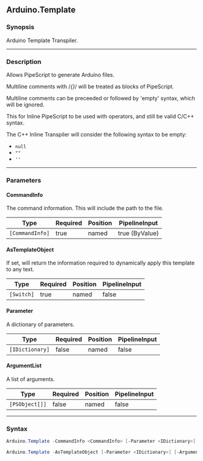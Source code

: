 Arduino.Template
----------------




### Synopsis
Arduino Template Transpiler.



---


### Description

Allows PipeScript to generate Arduino files.

Multiline comments with /*{}*/ will be treated as blocks of PipeScript.

Multiline comments can be preceeded or followed by 'empty' syntax, which will be ignored.

This for Inline PipeScript to be used with operators, and still be valid C/C++ syntax. 

The C++ Inline Transpiler will consider the following syntax to be empty:

* ```null```
* ```""```
* ```''```



---


### Parameters
#### **CommandInfo**

The command information.  This will include the path to the file.






|Type           |Required|Position|PipelineInput |
|---------------|--------|--------|--------------|
|`[CommandInfo]`|true    |named   |true (ByValue)|



#### **AsTemplateObject**

If set, will return the information required to dynamically apply this template to any text.






|Type      |Required|Position|PipelineInput|
|----------|--------|--------|-------------|
|`[Switch]`|true    |named   |false        |



#### **Parameter**

A dictionary of parameters.






|Type           |Required|Position|PipelineInput|
|---------------|--------|--------|-------------|
|`[IDictionary]`|false   |named   |false        |



#### **ArgumentList**

A list of arguments.






|Type          |Required|Position|PipelineInput|
|--------------|--------|--------|-------------|
|`[PSObject[]]`|false   |named   |false        |





---


### Syntax
```PowerShell
Arduino.Template -CommandInfo <CommandInfo> [-Parameter <IDictionary>] [-ArgumentList <PSObject[]>] [<CommonParameters>]
```
```PowerShell
Arduino.Template -AsTemplateObject [-Parameter <IDictionary>] [-ArgumentList <PSObject[]>] [<CommonParameters>]
```

